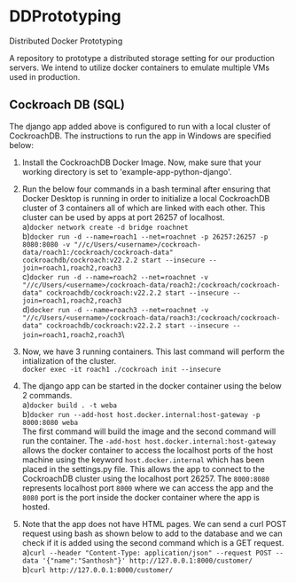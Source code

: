 # DDPrototyping
Distributed Docker Prototyping

A repository to prototype a distributed storage setting for our production servers. We intend to utilize docker containers to emulate multiple VMs used in production.


## Cockroach DB (SQL)

The django app added above is configured to run with a local cluster of CockroachDB.
The instructions to run the app in Windows are specified below:

1) Install the CockroachDB Docker Image. Now, make sure that your working directory is set to 'example-app-python-django'.

2) Run the below four commands in a bash terminal after ensuring that Docker Desktop is running in order to initialize a local CockroachDB cluster of 3 containers all of which are linked with each other. This cluster can be used by apps at port 26257 of localhost.\
a)`docker network create -d bridge roachnet`\
b)`docker run -d --name=roach1 --net=roachnet -p 26257:26257 -p 8080:8080 -v "//c/Users/<username>/cockroach-data/roach1:/cockroach/cockroach-data" cockroachdb/cockroach:v22.2.2 start --insecure --join=roach1,roach2,roach3`\
c)`docker run -d --name=roach2 --net=roachnet -v "//c/Users/<username>/cockroach-data/roach2:/cockroach/cockroach-data" cockroachdb/cockroach:v22.2.2 start --insecure --join=roach1,roach2,roach3`\
d)`docker run -d --name=roach3 --net=roachnet -v "//c/Users/<username>/cockroach-data/roach3:/cockroach/cockroach-data" cockroachdb/cockroach:v22.2.2 start --insecure --join=roach1,roach2,roach3`\

3) Now, we have 3 running containers. This last command will perform the intialization of the cluster.\
`docker exec -it roach1 ./cockroach init --insecure`

4) The django app can be started in the docker container using the below 2 commands.\
a)`docker build . -t weba`\
b)`docker run --add-host host.docker.internal:host-gateway -p 8000:8080 weba`\
The first command will build the image and the second command will run the container. The `-add-host host.docker.internal:host-gateway` allows the docker container to access the localhost ports of the host machine using the keyword `host.docker.internal` which has been placed in the settings.py file. This allows the app to connect to the CockroachDB cluster using the localhost port 26257. The `8000:8080` represents localhost port `8000` where we can access the app and the `8080` port is the port inside the docker container where the app is hosted.

5) Note that the app does not have HTML pages. We can send a curl POST request using bash as shown below to add to the database and we can check if it is added using the second command which is a GET request.\
a)`curl --header "Content-Type: application/json" --request POST --data '{"name":"Santhosh"}' http://127.0.0.1:8000/customer/`\
b)`curl http://127.0.0.1:8000/customer/`



